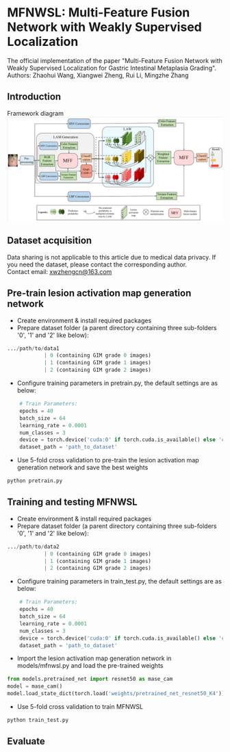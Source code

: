 # MFNWSL: Multi-Feature Fusion Network with Weakly Supervised Localization
The official implementation of the paper "Multi-Feature Fusion Network with Weakly Supervised Localization for Gastric Intestinal Metaplasia Grading".  
Authors: Zhaohui Wang, Xiangwei Zheng, Rui Li, Mingzhe Zhang
## Introduction
Framework diagram
![Framework diagram](https://github.com/zhaohui-sdnu/MFNWSL/blob/main/docs/MFNWSL.png)
## Dataset acquisition
Data sharing is not applicable to this article due to medical data privacy. If you need the dataset, please contact the corresponding author.  
Contact email: xwzhengcn@163.com
## Pre-train lesion activation map generation network
- Create environment & install required packages
- Prepare dataset folder (a parent directory containing three sub-folders '0', '1' and '2' like below):
```python
.../path/to/data1
            | 0 (containing GIM grade 0 images)
            | 1 (containing GIM grade 1 images)
            | 2 (containing GIM grade 2 images)
```
- Configure training parameters in pretrain.py, the default settings are as below:
```python
    # Train Parameters:
    epochs = 40
    batch_size = 64
    learning_rate = 0.0001
    num_classes = 3
    device = torch.device('cuda:0' if torch.cuda.is_available() else 'cpu')
    dataset_path = 'path_to_dataset'
```
- Use 5-fold cross validation to pre-train the lesion activation map generation network and save the best weights
```python
python pretrain.py
```
## Training and testing MFNWSL
- Create environment & install required packages
- Prepare dataset folder (a parent directory containing three sub-folders '0', '1' and '2' like below):
```python
.../path/to/data2
            | 0 (containing GIM grade 0 images)
            | 1 (containing GIM grade 1 images)
            | 2 (containing GIM grade 2 images)
```
- Configure training parameters in train_test.py, the default settings are as below:
```python
    # Train Parameters:
    epochs = 40
    batch_size = 64
    learning_rate = 0.0001
    num_classes = 3
    device = torch.device('cuda:0' if torch.cuda.is_available() else 'cpu')
    dataset_path = 'path_to_dataset'
```
- Import the lesion activation map generation network in models/mfnwsl.py and load the pre-trained weights
```python
from models.pretrained_net import resnet50 as mase_cam
model = mase_cam()
model.load_state_dict(torch.load('weights/pretrained_net_resnet50_K4'))
```
- Use 5-fold cross validation to train MFNWSL
```python
python train_test.py
```
## Evaluate
